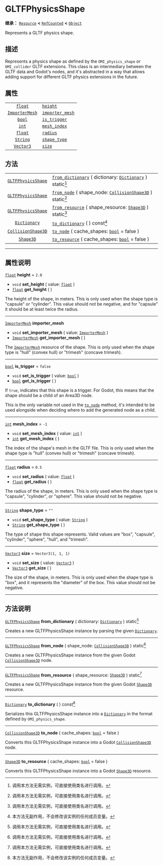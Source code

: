 <!-- ⚠ 请勿编辑本文件 ⚠ -->
<!-- 本文档使用脚本从 WeDot 引擎源码仓库生成。 -->
<!-- 生成脚本：https://github.com/WeDot-Engine/WeDot/tree/4.3/doc/tools/make_md.py； -->
<!-- 原文件：https://github.com/WeDot-Engine/WeDot/tree/4.3/modules/gltf/doc_classes/GLTFPhysicsShape.xml。 -->

<div id="_class_gltfphysicsshape"></div>

# GLTFPhysicsShape

**继承：** [`Resource`](class_resource.md) **<** [`RefCounted`](class_refcounted.md) **<** [`Object`](class_object.md)

Represents a GLTF physics shape.

## 描述

Represents a physics shape as defined by the `OMI_physics_shape` or `OMI_collider` GLTF extensions. This class is an intermediary between the GLTF data and Godot's nodes, and it's abstracted in a way that allows adding support for different GLTF physics extensions in the future.

## 属性

|||
|:-:|:--|
| [`float`](class_float.md)               | [`height`](class_gltfphysicsshape.md#class_gltfphysicsshape_property_height)               | ``2.0``              |
| [`ImporterMesh`](class_importermesh.md) | [`importer_mesh`](class_gltfphysicsshape.md#class_gltfphysicsshape_property_importer_mesh) |                      |
| [`bool`](class_bool.md)                 | [`is_trigger`](class_gltfphysicsshape.md#class_gltfphysicsshape_property_is_trigger)       | ``false``            |
| [`int`](class_int.md)                   | [`mesh_index`](class_gltfphysicsshape.md#class_gltfphysicsshape_property_mesh_index)       | ``-1``               |
| [`float`](class_float.md)               | [`radius`](class_gltfphysicsshape.md#class_gltfphysicsshape_property_radius)               | ``0.5``              |
| [`String`](class_string.md)             | [`shape_type`](class_gltfphysicsshape.md#class_gltfphysicsshape_property_shape_type)       | ``""``               |
| [`Vector3`](class_vector3.md)           | [`size`](class_gltfphysicsshape.md#class_gltfphysicsshape_property_size)                   | ``Vector3(1, 1, 1)`` |

## 方法

|||
|:-:|:--|
| [`GLTFPhysicsShape`](class_gltfphysicsshape.md) | [`from_dictionary`](class_gltfphysicsshape.md#class_gltfphysicsshape_method_from_dictionary) ( dictionary: [`Dictionary`](class_dictionary.md) ) static[^static] |
| [`GLTFPhysicsShape`](class_gltfphysicsshape.md) | [`from_node`](class_gltfphysicsshape.md#class_gltfphysicsshape_method_from_node) ( shape_node: [`CollisionShape3D`](class_collisionshape3d.md) ) static[^static] |
| [`GLTFPhysicsShape`](class_gltfphysicsshape.md) | [`from_resource`](class_gltfphysicsshape.md#class_gltfphysicsshape_method_from_resource) ( shape_resource: [`Shape3D`](class_shape3d.md) ) static[^static]       |
| [`Dictionary`](class_dictionary.md)             | [`to_dictionary`](class_gltfphysicsshape.md#class_gltfphysicsshape_method_to_dictionary) ( ) const[^const]                                                       |
| [`CollisionShape3D`](class_collisionshape3d.md) | [`to_node`](class_gltfphysicsshape.md#class_gltfphysicsshape_method_to_node) ( cache_shapes: [`bool`](class_bool.md) = false )                                   |
| [`Shape3D`](class_shape3d.md)                   | [`to_resource`](class_gltfphysicsshape.md#class_gltfphysicsshape_method_to_resource) ( cache_shapes: [`bool`](class_bool.md) = false )                           |

<!-- rst-class:: classref-section-separator -->

---

## 属性说明

<div id="_class_gltfphysicsshape_property_height"></div>

[`float`](class_float.md) **height** = ``2.0`` <div id="class_gltfphysicsshape_property_height"></div>

- `void` **set_height** ( value: [`float`](class_float.md) )
- [`float`](class_float.md) **get_height** ( )

The height of the shape, in meters. This is only used when the shape type is "capsule" or "cylinder". This value should not be negative, and for "capsule" it should be at least twice the radius.

<!-- rst-class:: classref-item-separator -->

---

<div id="_class_gltfphysicsshape_property_importer_mesh"></div>

[`ImporterMesh`](class_importermesh.md) **importer_mesh** <div id="class_gltfphysicsshape_property_importer_mesh"></div>

- `void` **set_importer_mesh** ( value: [`ImporterMesh`](class_importermesh.md) )
- [`ImporterMesh`](class_importermesh.md) **get_importer_mesh** ( )

The [`ImporterMesh`](class_importermesh.md) resource of the shape. This is only used when the shape type is "hull" (convex hull) or "trimesh" (concave trimesh).

<!-- rst-class:: classref-item-separator -->

---

<div id="_class_gltfphysicsshape_property_is_trigger"></div>

[`bool`](class_bool.md) **is_trigger** = ``false`` <div id="class_gltfphysicsshape_property_is_trigger"></div>

- `void` **set_is_trigger** ( value: [`bool`](class_bool.md) )
- [`bool`](class_bool.md) **get_is_trigger** ( )

If `true`, indicates that this shape is a trigger. For Godot, this means that the shape should be a child of an Area3D node.

This is the only variable not used in the [`to_node`](class_gltfphysicsshape.md#class_gltfphysicsshape_method_to_node) method, it's intended to be used alongside when deciding where to add the generated node as a child.

<!-- rst-class:: classref-item-separator -->

---

<div id="_class_gltfphysicsshape_property_mesh_index"></div>

[`int`](class_int.md) **mesh_index** = ``-1`` <div id="class_gltfphysicsshape_property_mesh_index"></div>

- `void` **set_mesh_index** ( value: [`int`](class_int.md) )
- [`int`](class_int.md) **get_mesh_index** ( )

The index of the shape's mesh in the GLTF file. This is only used when the shape type is "hull" (convex hull) or "trimesh" (concave trimesh).

<!-- rst-class:: classref-item-separator -->

---

<div id="_class_gltfphysicsshape_property_radius"></div>

[`float`](class_float.md) **radius** = ``0.5`` <div id="class_gltfphysicsshape_property_radius"></div>

- `void` **set_radius** ( value: [`float`](class_float.md) )
- [`float`](class_float.md) **get_radius** ( )

The radius of the shape, in meters. This is only used when the shape type is "capsule", "cylinder", or "sphere". This value should not be negative.

<!-- rst-class:: classref-item-separator -->

---

<div id="_class_gltfphysicsshape_property_shape_type"></div>

[`String`](class_string.md) **shape_type** = ``""`` <div id="class_gltfphysicsshape_property_shape_type"></div>

- `void` **set_shape_type** ( value: [`String`](class_string.md) )
- [`String`](class_string.md) **get_shape_type** ( )

The type of shape this shape represents. Valid values are "box", "capsule", "cylinder", "sphere", "hull", and "trimesh".

<!-- rst-class:: classref-item-separator -->

---

<div id="_class_gltfphysicsshape_property_size"></div>

[`Vector3`](class_vector3.md) **size** = ``Vector3(1, 1, 1)`` <div id="class_gltfphysicsshape_property_size"></div>

- `void` **set_size** ( value: [`Vector3`](class_vector3.md) )
- [`Vector3`](class_vector3.md) **get_size** ( )

The size of the shape, in meters. This is only used when the shape type is "box", and it represents the "diameter" of the box. This value should not be negative.

<!-- rst-class:: classref-section-separator -->

---

## 方法说明

<div id="_class_gltfphysicsshape_method_from_dictionary"></div>

[`GLTFPhysicsShape`](class_gltfphysicsshape.md) **from_dictionary** ( dictionary: [`Dictionary`](class_dictionary.md) ) static[^static]<div id="class_gltfphysicsshape_method_from_dictionary"></div>

Creates a new GLTFPhysicsShape instance by parsing the given [`Dictionary`](class_dictionary.md).

<!-- rst-class:: classref-item-separator -->

---

<div id="_class_gltfphysicsshape_method_from_node"></div>

[`GLTFPhysicsShape`](class_gltfphysicsshape.md) **from_node** ( shape_node: [`CollisionShape3D`](class_collisionshape3d.md) ) static[^static]<div id="class_gltfphysicsshape_method_from_node"></div>

Creates a new GLTFPhysicsShape instance from the given Godot [`CollisionShape3D`](class_collisionshape3d.md) node.

<!-- rst-class:: classref-item-separator -->

---

<div id="_class_gltfphysicsshape_method_from_resource"></div>

[`GLTFPhysicsShape`](class_gltfphysicsshape.md) **from_resource** ( shape_resource: [`Shape3D`](class_shape3d.md) ) static[^static]<div id="class_gltfphysicsshape_method_from_resource"></div>

Creates a new GLTFPhysicsShape instance from the given Godot [`Shape3D`](class_shape3d.md) resource.

<!-- rst-class:: classref-item-separator -->

---

<div id="_class_gltfphysicsshape_method_to_dictionary"></div>

[`Dictionary`](class_dictionary.md) **to_dictionary** ( ) const[^const]<div id="class_gltfphysicsshape_method_to_dictionary"></div>

Serializes this GLTFPhysicsShape instance into a [`Dictionary`](class_dictionary.md) in the format defined by `OMI_physics_shape`.

<!-- rst-class:: classref-item-separator -->

---

<div id="_class_gltfphysicsshape_method_to_node"></div>

[`CollisionShape3D`](class_collisionshape3d.md) **to_node** ( cache_shapes: [`bool`](class_bool.md) = false )<div id="class_gltfphysicsshape_method_to_node"></div>

Converts this GLTFPhysicsShape instance into a Godot [`CollisionShape3D`](class_collisionshape3d.md) node.

<!-- rst-class:: classref-item-separator -->

---

<div id="_class_gltfphysicsshape_method_to_resource"></div>

[`Shape3D`](class_shape3d.md) **to_resource** ( cache_shapes: [`bool`](class_bool.md) = false )<div id="class_gltfphysicsshape_method_to_resource"></div>

Converts this GLTFPhysicsShape instance into a Godot [`Shape3D`](class_shape3d.md) resource.

[^virtual]: 本方法通常需要用户覆盖才能生效。
[^const]: 本方法无副作用，不会修改该实例的任何成员变量。
[^vararg]: 本方法除了能接受在此处描述的参数外，还能够继续接受任意数量的参数。
[^constructor]: 本方法用于构造某个类型。
[^static]: 调用本方法无需实例，可直接使用类名进行调用。
[^operator]: 本方法描述的是使用本类型作为左操作数的有效运算符。
[^bitfield]: 这个值是由下列位标志构成位掩码的整数。
[^void]: 无返回值。
